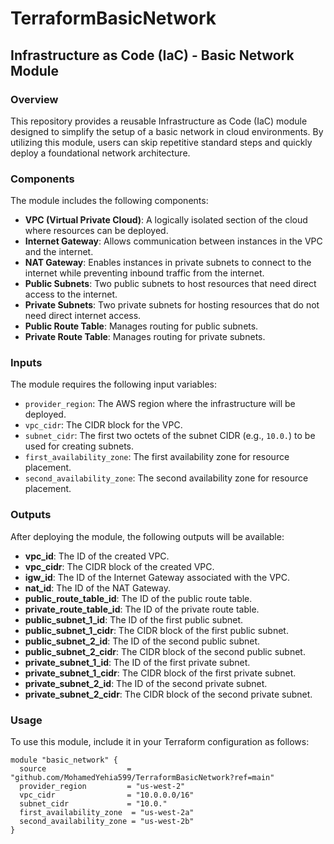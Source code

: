 # TerraformBasicNetwork

## Infrastructure as Code (IaC) - Basic Network Module

### Overview
This repository provides a reusable Infrastructure as Code (IaC) module designed to simplify the setup of a basic network in cloud environments. By utilizing this module, users can skip repetitive standard steps and quickly deploy a foundational network architecture.

### Components
The module includes the following components:

- **VPC (Virtual Private Cloud)**: A logically isolated section of the cloud where resources can be deployed.
- **Internet Gateway**: Allows communication between instances in the VPC and the internet.
- **NAT Gateway**: Enables instances in private subnets to connect to the internet while preventing inbound traffic from the internet.
- **Public Subnets**: Two public subnets to host resources that need direct access to the internet.
- **Private Subnets**: Two private subnets for hosting resources that do not need direct internet access.
- **Public Route Table**: Manages routing for public subnets.
- **Private Route Table**: Manages routing for private subnets.

### Inputs
The module requires the following input variables:

- `provider_region`: The AWS region where the infrastructure will be deployed.
- `vpc_cidr`: The CIDR block for the VPC.
- `subnet_cidr`: The first two octets of the subnet CIDR (e.g., `10.0.`) to be used for creating subnets.
- `first_availability_zone`: The first availability zone for resource placement.
- `second_availability_zone`: The second availability zone for resource placement.

### Outputs
After deploying the module, the following outputs will be available:

- **vpc_id**: The ID of the created VPC.
- **vpc_cidr**: The CIDR block of the created VPC.
- **igw_id**: The ID of the Internet Gateway associated with the VPC.
- **nat_id**: The ID of the NAT Gateway.
- **public_route_table_id**: The ID of the public route table.
- **private_route_table_id**: The ID of the private route table.
- **public_subnet_1_id**: The ID of the first public subnet.
- **public_subnet_1_cidr**: The CIDR block of the first public subnet.
- **public_subnet_2_id**: The ID of the second public subnet.
- **public_subnet_2_cidr**: The CIDR block of the second public subnet.
- **private_subnet_1_id**: The ID of the first private subnet.
- **private_subnet_1_cidr**: The CIDR block of the first private subnet.
- **private_subnet_2_id**: The ID of the second private subnet.
- **private_subnet_2_cidr**: The CIDR block of the second private subnet.

### Usage
To use this module, include it in your Terraform configuration as follows:

```hcl
module "basic_network" {
  source                  = "github.com/MohamedYehia599/TerraformBasicNetwork?ref=main"
  provider_region         = "us-west-2"
  vpc_cidr                = "10.0.0.0/16"
  subnet_cidr             = "10.0."
  first_availability_zone  = "us-west-2a"
  second_availability_zone = "us-west-2b"
}

